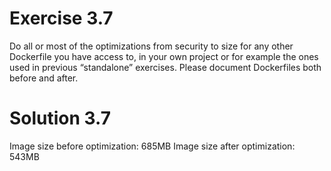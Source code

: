 # Exercise 3.7 

Do all or most of the optimizations from security to size for any other Dockerfile you have access to, in your own project or for example the ones used in previous “standalone” exercises. Please document Dockerfiles both before and after. <br>

# Solution 3.7
Image size before optimization: 685MB
Image size after optimization: 543MB